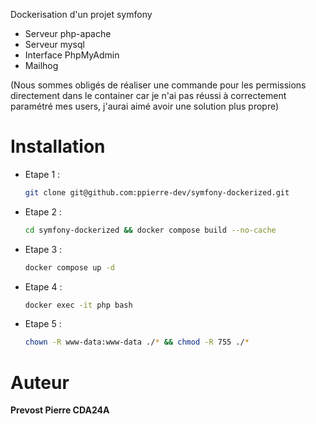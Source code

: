 Dockerisation d'un projet symfony
- Serveur php-apache
- Serveur mysql
- Interface PhpMyAdmin
- Mailhog

(Nous sommes obligés de réaliser une commande pour les permissions directement dans le container car je n'ai pas réussi à correctement paramétré mes users, j'aurai aimé avoir une solution plus propre)

# Installation

- Etape 1 : 
    ```bash 
    git clone git@github.com:ppierre-dev/symfony-dockerized.git
    ```
- Etape 2 : 
    ```bash
    cd symfony-dockerized && docker compose build --no-cache
    ```
- Etape 3 :
    ```bash
    docker compose up -d
    ```
- Etape 4 :
    ```bash
    docker exec -it php bash
    ```
- Etape 5 :
    ```bash
    chown -R www-data:www-data ./* && chmod -R 755 ./*
    ```
# Auteur
**Prevost Pierre CDA24A**
